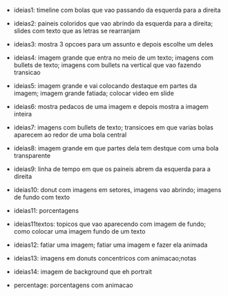 - ideias1: timeline com bolas que vao passando da esquerda para a direita

- ideias2: paineis coloridos que vao abrindo da esquerda para a direita; slides com texto que as letras se rearranjam

- ideias3: mostra 3 opcoes para um assunto e depois escolhe um deles

- ideias4: imagem grande que entra no meio de um texto; imagens com bullets de texto; imagens com bullets na vertical que vao fazendo transicao

- ideias5: imagem grande e vai colocando destaque em partes da imagem; imagem grande fatiada; colocar video em slide

- ideias6: mostra pedacos de uma imagem e depois mostra a imagem inteira

- ideias7: imagens com bullets de texto; transicoes em que varias bolas aparecem ao redor de uma bola central

- ideias8: imagem grande em que partes dela tem destque com uma bola transparente

- ideias9: linha de tempo em que os paineis abrem da esquerda para a direita

- ideias10: donut com imagens em setores, imagens vao abrindo; imagens de fundo com texto

- ideias11: porcentagens

- ideias11textos: topicos que vao aparecendo com imagem de fundo; como colocar uma imagem fundo de um texto

- ideias12: fatiar uma imagem; fatiar uma imagem e fazer ela animada

- ideias13: imagens em donuts concentricos com animacao;notas

- ideias14: imagem de background que eh portrait

- percentage: porcentagens com animacao
